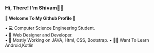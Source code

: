 ### Hi, There! I'm Shivam🙋‍♂️  


**🚀 Welcome To My Github Profile 🚀**

• 💻 Computer Science Engineering Student. <br>
• 🔭 Web Designer and Developer. <br />
• 💎 Mostly Working on JAVA, Html, CSS, Bootstrap.
• 👨‍💻 Want To Learn Android,Kotlin
<!--
**Shivam2700/Shivam2700** is a ✨ _special_ ✨ repository because its `README.md` (this file) appears on your GitHub profile.

Here are some ideas to get you started:

-  I’m currently working on ...
- 🌱 I’m currently learning ...
- 👯 I’m looking to collaborate on ...
- 🤔 I’m looking for help with ...
- 💬 Ask me about ...
- 📫 How to reach me: ...
- 😄 Pronouns: ...
- ⚡ Fun fact: ...
-->
